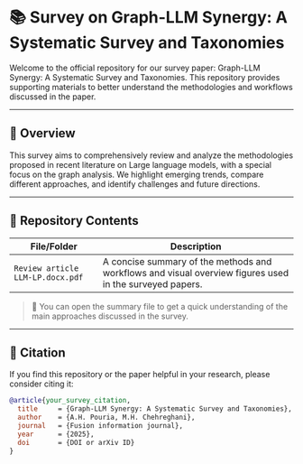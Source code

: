 # 📚 Survey on Graph-LLM Synergy: A Systematic Survey and Taxonomies


Welcome to the official repository for our survey paper: Graph-LLM Synergy: A Systematic Survey and Taxonomies.
 This repository provides supporting materials to better understand the methodologies and workflows discussed in the paper.

---

## 📄 Overview

This survey aims to comprehensively review and analyze the methodologies proposed in recent literature on Large language models, with a special focus on the graph analysis. We highlight emerging trends, compare different approaches, and identify challenges and future directions.

---

## 📁 Repository Contents

| File/Folder               | Description                                                                 |
|--------------------------|-----------------------------------------------------------------------------|
| `Review article LLM-LP.docx.pdf` | A concise summary of the methods and workflows and visual overview figures used in the surveyed papers.|

> 📌 You can open the summary file to get a quick understanding of the main approaches discussed in the survey.

---

## 📌 Citation

If you find this repository or the paper helpful in your research, please consider citing it:

```bibtex
@article{your_survey_citation,
  title     = {Graph-LLM Synergy: A Systematic Survey and Taxonomies},
  author    = {A.H. Pouria, M.H. Chehreghani},
  journal   = {Fusion information journal},
  year      = {2025},
  doi       = {DOI or arXiv ID}
}
